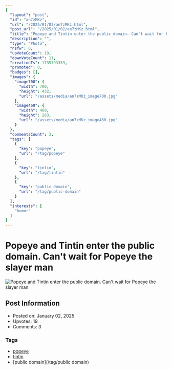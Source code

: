 ```yaml
---
{
  "layout": "post",
  "id": "an7zMKz",
  "url": "/2025/01/02/an7zMKz.html",
  "post_url": "/2025/01/02/an7zMKz.html",
  "title": "Popeye and Tintin enter the public domain. Can't wait for Popeye the slayer man",
  "description": "",
  "type": "Photo",
  "nsfw": 0,
  "upVoteCount": 19,
  "downVoteCount": 11,
  "creationTs": 1735793359,
  "promoted": 0,
  "badges": [],
  "images": {
    "image700": {
      "width": 700,
      "height": 432,
      "url": "/assets/media/an7zMKz_image700.jpg"
    },
    "image460": {
      "width": 460,
      "height": 283,
      "url": "/assets/media/an7zMKz_image460.jpg"
    }
  },
  "commentsCount": 3,
  "tags": [
    {
      "key": "popeye",
      "url": "/tag/popeye"
    },
    {
      "key": "tintin",
      "url": "/tag/tintin"
    },
    {
      "key": "public domain",
      "url": "/tag/public-domain"
    }
  ],
  "interests": [
    "humor"
  ]
}
---
```


# Popeye and Tintin enter the public domain. Can't wait for Popeye the slayer man

![Popeye and Tintin enter the public domain. Can't wait for Popeye the slayer man](/assets/media/an7zMKz_image700.jpg)

## Post Information

- Posted on: January 02, 2025
- Upvotes: 19
- Comments: 3

### Tags

- [popeye](/tag/popeye)
- [tintin](/tag/tintin)
- [public domain](/tag/public domain)
